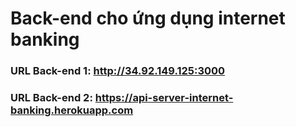 # Back-end cho ứng dụng internet banking
### URL Back-end 1: http://34.92.149.125:3000
### URL Back-end 2: https://api-server-internet-banking.herokuapp.com

